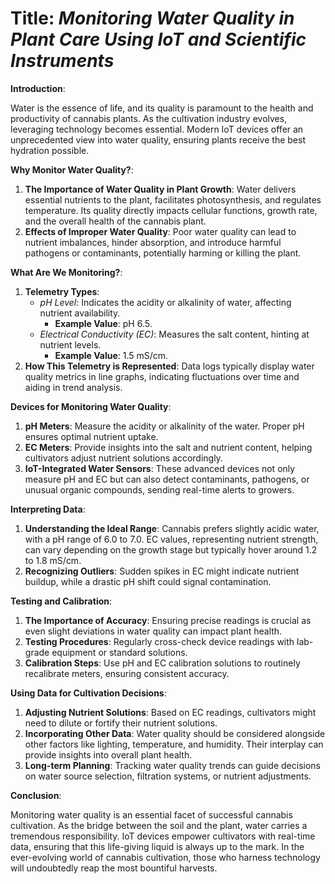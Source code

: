 # **Title**: *Monitoring Water Quality in Plant Care Using IoT and Scientific Instruments*

**Introduction**:

Water is the essence of life, and its quality is paramount to the health and productivity of cannabis plants. As the cultivation industry evolves, leveraging technology becomes essential. Modern IoT devices offer an unprecedented view into water quality, ensuring plants receive the best hydration possible.

**Why Monitor Water Quality?**:

1. **The Importance of Water Quality in Plant Growth**: Water delivers essential nutrients to the plant, facilitates photosynthesis, and regulates temperature. Its quality directly impacts cellular functions, growth rate, and the overall health of the cannabis plant.
2. **Effects of Improper Water Quality**: Poor water quality can lead to nutrient imbalances, hinder absorption, and introduce harmful pathogens or contaminants, potentially harming or killing the plant.

**What Are We Monitoring?**:

1. **Telemetry Types**:
    - *pH Level*: Indicates the acidity or alkalinity of water, affecting nutrient availability.
        - **Example Value**: pH 6.5.
    - *Electrical Conductivity (EC)*: Measures the salt content, hinting at nutrient levels.
        - **Example Value**: 1.5 mS/cm.
2. **How This Telemetry is Represented**: Data logs typically display water quality metrics in line graphs, indicating fluctuations over time and aiding in trend analysis.

**Devices for Monitoring Water Quality**:

1. **pH Meters**: Measure the acidity or alkalinity of the water. Proper pH ensures optimal nutrient uptake.
2. **EC Meters**: Provide insights into the salt and nutrient content, helping cultivators adjust nutrient solutions accordingly.
3. **IoT-Integrated Water Sensors**: These advanced devices not only measure pH and EC but can also detect contaminants, pathogens, or unusual organic compounds, sending real-time alerts to growers.

**Interpreting Data**:

1. **Understanding the Ideal Range**: Cannabis prefers slightly acidic water, with a pH range of 6.0 to 7.0. EC values, representing nutrient strength, can vary depending on the growth stage but typically hover around 1.2 to 1.8 mS/cm.
2. **Recognizing Outliers**: Sudden spikes in EC might indicate nutrient buildup, while a drastic pH shift could signal contamination.

**Testing and Calibration**:

1. **The Importance of Accuracy**: Ensuring precise readings is crucial as even slight deviations in water quality can impact plant health.
2. **Testing Procedures**: Regularly cross-check device readings with lab-grade equipment or standard solutions.
3. **Calibration Steps**: Use pH and EC calibration solutions to routinely recalibrate meters, ensuring consistent accuracy.

**Using Data for Cultivation Decisions**:

1. **Adjusting Nutrient Solutions**: Based on EC readings, cultivators might need to dilute or fortify their nutrient solutions.
2. **Incorporating Other Data**: Water quality should be considered alongside other factors like lighting, temperature, and humidity. Their interplay can provide insights into overall plant health.
3. **Long-term Planning**: Tracking water quality trends can guide decisions on water source selection, filtration systems, or nutrient adjustments.

**Conclusion**:

Monitoring water quality is an essential facet of successful cannabis cultivation. As the bridge between the soil and the plant, water carries a tremendous responsibility. IoT devices empower cultivators with real-time data, ensuring that this life-giving liquid is always up to the mark. In the ever-evolving world of cannabis cultivation, those who harness technology will undoubtedly reap the most bountiful harvests.